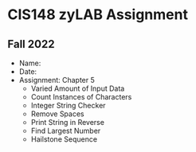 # CIS148 zyLAB Assignment
## Fall 2022 #

- Name:
- Date:
- Assignment: Chapter 5
  - Varied Amount of Input Data
  - Count Instances of Characters
  - Integer String Checker
  - Remove Spaces
  - Print String in Reverse
  - Find Largest Number
  - Hailstone Sequence
 
